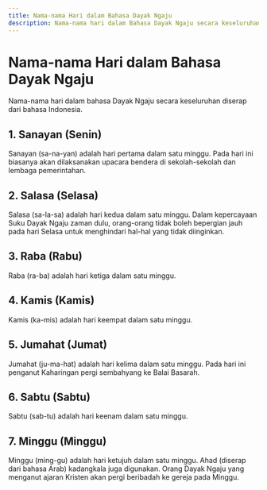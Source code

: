 ```yaml
---
title: Nama-nama Hari dalam Bahasa Dayak Ngaju
description: Nama-nama hari dalam Bahasa Dayak Ngaju secara keseluruhan mirip dengan bahasa Indonesia.
---
```

# Nama-nama Hari dalam Bahasa Dayak Ngaju

Nama-nama hari dalam bahasa Dayak Ngaju secara keseluruhan diserap dari bahasa Indonesia. 

## 1. Sanayan (Senin)

Sanayan (sa-na-yan) adalah hari pertama dalam satu minggu. Pada hari ini biasanya akan dilaksanakan upacara bendera di sekolah-sekolah dan lembaga pemerintahan.

## 2. Salasa (Selasa)

Salasa (sa-la-sa) adalah hari kedua dalam satu minggu. Dalam kepercayaan Suku Dayak Ngaju zaman dulu, orang-orang tidak boleh bepergian jauh pada hari Selasa untuk menghindari hal-hal yang tidak diinginkan.

## 3. Raba (Rabu)

Raba (ra-ba) adalah hari ketiga dalam satu minggu.

## 4. Kamis (Kamis)

Kamis (ka-mis) adalah hari keempat dalam satu minggu.

## 5. Jumahat (Jumat)

Jumahat (ju-ma-hat) adalah hari kelima dalam satu minggu. Pada hari ini penganut Kaharingan pergi sembahyang ke Balai Basarah.

## 6. Sabtu (Sabtu)

Sabtu (sab-tu) adalah hari keenam dalam satu minggu.

## 7. Minggu (Minggu)

Minggu (ming-gu) adalah hari ketujuh dalam satu minggu. Ahad (diserap dari bahasa Arab) kadangkala juga digunakan. Orang Dayak Ngaju yang menganut ajaran Kristen akan pergi beribadah ke gereja pada Minggu.

